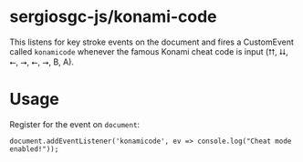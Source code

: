 # sergiosgc-js/konami-code

This listens for key stroke events on the document and fires a CustomEvent called `konamicode` whenever the famous Konami cheat code is input (⮅, ⮇, ⭠, ⭢, ⭠, ⭢, B, A).

# Usage

Register for the event on `document`:
```
document.addEventListener('konamicode', ev => console.log("Cheat mode enabled!"));
```
